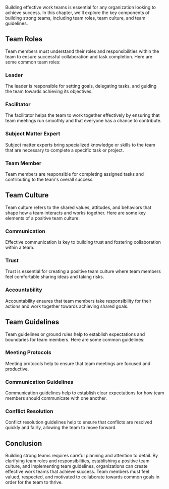 

Building effective work teams is essential for any organization looking to achieve success. In this chapter, we'll explore the key components of building strong teams, including team roles, team culture, and team guidelines.

## Team Roles

Team members must understand their roles and responsibilities within the team to ensure successful collaboration and task completion. Here are some common team roles:

### Leader

The leader is responsible for setting goals, delegating tasks, and guiding the team towards achieving its objectives.

### Facilitator

The facilitator helps the team to work together effectively by ensuring that team meetings run smoothly and that everyone has a chance to contribute.

### Subject Matter Expert

Subject matter experts bring specialized knowledge or skills to the team that are necessary to complete a specific task or project.

### Team Member

Team members are responsible for completing assigned tasks and contributing to the team's overall success.

## Team Culture

Team culture refers to the shared values, attitudes, and behaviors that shape how a team interacts and works together. Here are some key elements of a positive team culture:

### Communication

Effective communication is key to building trust and fostering collaboration within a team.

### Trust

Trust is essential for creating a positive team culture where team members feel comfortable sharing ideas and taking risks.

### Accountability

Accountability ensures that team members take responsibility for their actions and work together towards achieving shared goals.

## Team Guidelines

Team guidelines or ground rules help to establish expectations and boundaries for team members. Here are some common guidelines:

### Meeting Protocols

Meeting protocols help to ensure that team meetings are focused and productive.

### Communication Guidelines

Communication guidelines help to establish clear expectations for how team members should communicate with one another.

### Conflict Resolution

Conflict resolution guidelines help to ensure that conflicts are resolved quickly and fairly, allowing the team to move forward.

## Conclusion

Building strong teams requires careful planning and attention to detail. By clarifying team roles and responsibilities, establishing a positive team culture, and implementing team guidelines, organizations can create effective work teams that achieve success. Team members must feel valued, respected, and motivated to collaborate towards common goals in order for the team to thrive.

